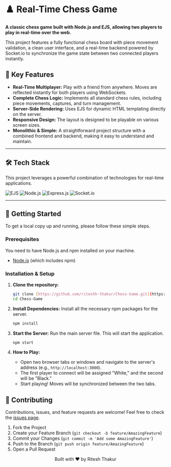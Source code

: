 # ♟️ Real-Time Chess Game

**A classic chess game built with Node.js and EJS, allowing two players to play in real-time over the web.**

This project features a fully functional chess board with piece movement validation, a clean user interface, and a real-time backend powered by Socket.io to synchronize the game state between two connected players instantly.


## 🌟 Key Features

* **Real-Time Multiplayer:** Play with a friend from anywhere. Moves are reflected instantly for both players using WebSockets.
* **Complete Chess Logic:** Implements all standard chess rules, including piece movements, captures, and turn management.
* **Server-Side Rendering:** Uses EJS for dynamic HTML templating directly on the server.
* **Responsive Design:** The layout is designed to be playable on various screen sizes.
* **Monolithic & Simple:** A straightforward project structure with a combined frontend and backend, making it easy to understand and maintain.

---

## 🛠️ Tech Stack

This project leverages a powerful combination of technologies for real-time applications.

![EJS](https://img.shields.io/badge/EJS-A91E50?style=for-the-badge&logo=javascript&logoColor=white)
![Node.js](https://img.shields.io/badge/Node.js-339933?style=for-the-badge&logo=nodedotjs&logoColor=white)
![Express.js](https://img.shields.io/badge/Express.js-000000?style=for-the-badge&logo=express&logoColor=white)
![Socket.io](https://img.shields.io/badge/Socket.io-010101?style=for-the-badge&logo=socketdotio&logoColor=white)

---

## 🚀 Getting Started

To get a local copy up and running, please follow these simple steps.

### Prerequisites

You need to have Node.js and npm installed on your machine.
* [Node.js](https://nodejs.org/) (which includes npm)

### Installation & Setup

1.  **Clone the repository:**
    ```sh
    git clone [https://github.com/riteshh-thakur/Chess-Game.git](https://github.com/riteshh-thakur/Chess-Game.git)
    cd Chess-Game
    ```

2.  **Install Dependencies:**
    Install all the necessary npm packages for the server.
    ```sh
    npm install
    ```

3.  **Start the Server:**
    Run the main server file. This will start the application.
    ```sh
    npm start
    ```

4.  **How to Play:**
    * Open two browser tabs or windows and navigate to the server's address (e.g., `http://localhost:3000`).
    * The first player to connect will be assigned "White," and the second will be "Black."
    * Start playing! Moves will be synchronized between the two tabs.



## 🤝 Contributing

Contributions, issues, and feature requests are welcome! Feel free to check the [issues page](https://github.com/riteshh-thakur/Chess-Game/issues).

1.  Fork the Project
2.  Create your Feature Branch (`git checkout -b feature/AmazingFeature`)
3.  Commit your Changes (`git commit -m 'Add some AmazingFeature'`)
4.  Push to the Branch (`git push origin feature/AmazingFeature`)
5.  Open a Pull Request



<p align="center">
  Built with ❤️ by Ritesh Thakur
</p>
